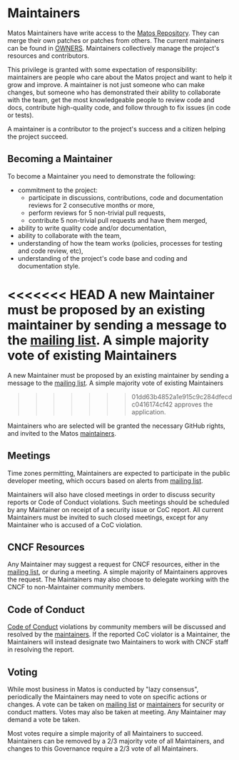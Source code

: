# Maintainers

Matos Maintainers have write access to the [Matos Repository][MatosGitHub].
They can merge their own patches or patches from others. The current maintainers
can be found in [OWNERS][CODEOWNERS].  Maintainers collectively manage the project's
resources and contributors.

This privilege is granted with some expectation of responsibility: maintainers
are people who care about the Matos project and want to help it grow and
improve. A maintainer is not just someone who can make changes, but someone who
has demonstrated their ability to collaborate with the team, get the most
knowledgeable people to review code and docs, contribute high-quality code, and
follow through to fix issues (in code or tests).

A maintainer is a contributor to the project's success and a citizen helping
the project succeed.

## Becoming a Maintainer

To become a Maintainer you need to demonstrate the following:

  * commitment to the project:
    * participate in discussions, contributions, code and documentation reviews
      for 2 consecutive months or more,
    * perform reviews for 5 non-trivial pull requests,
    * contribute 5 non-trivial pull requests and have them merged,
  * ability to write quality code and/or documentation,
  * ability to collaborate with the team,
  * understanding of how the team works (policies, processes for testing and code review, etc),
  * understanding of the project's code base and coding and documentation style.

<<<<<<< HEAD
A new Maintainer must be proposed by an existing maintainer by sending a message to the
[mailing list][MatosMailingList]. A simple majority vote of existing Maintainers
=======
A new Maintainer must be proposed by an existing maintainer by sending a message to the [mailing list][MatosMailingList]. A simple majority vote of existing Maintainers
>>>>>>> 01dd63b4852a1e915c9c284dfecdc0416174cf42
approves the application.

Maintainers who are selected will be granted the necessary GitHub rights,
and invited to the Matos [maintainers][MatosMaintainers].

## Meetings

Time zones permitting, Maintainers are expected to participate in the public
developer meeting, which occurs based on alerts from [mailing list][MatosMailingList].

Maintainers will also have closed meetings in order to discuss security reports
or Code of Conduct violations.  Such meetings should be scheduled by any
Maintainer on receipt of a security issue or CoC report.  All current Maintainers
must be invited to such closed meetings, except for any Maintainer who is
accused of a CoC violation.

## CNCF Resources

Any Maintainer may suggest a request for CNCF resources, either in the [mailing list][MatosMailingList], or during a
meeting.  A simple majority of Maintainers approves the request.  The Maintainers
may also choose to delegate working with the CNCF to non-Maintainer community
members.

## Code of Conduct

[Code of Conduct][CodeOfConduct] violations by community members will be discussed and resolved
by the [maintainers][MatosMaintainers]. If the reported CoC violator is a Maintainer,
the Maintainers will instead designate two Maintainers to work with CNCF staff in resolving the report.

## Voting

While most business in Matos is conducted by "lazy consensus", periodically
the Maintainers may need to vote on specific actions or changes.
A vote can be taken on [mailing list][MatosMailingList] or [maintainers][MatosMaintainers] for security or conduct matters.
Votes may also be taken at meeting.  Any Maintainer may demand a vote be taken.

Most votes require a simple majority of all Maintainers to succeed. Maintainers
can be removed by a 2/3 majority vote of all Maintainers, and changes to this
Governance require a 2/3 vote of all Maintainers.

[MatosGitHub]: https://github.com/cloudmatos/matos
[MatosMaintainers]: mailto:matos-maintainers@cloudmatos.com
[MatosMailingList]: mailto:matos-community+subscribe@cloudmatos.com
[CodeOfConduct]: ./CODE_OF_CONDUCT.md
[CODEOWNERS]: ./CODEOWNERS.md
